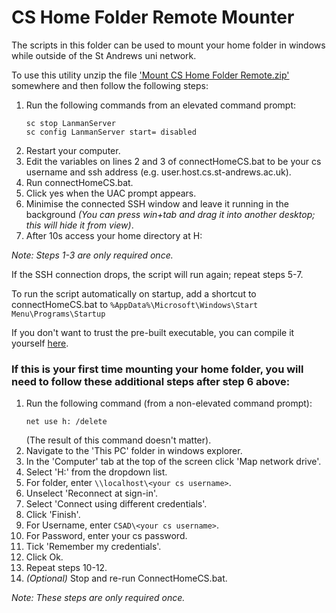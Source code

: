 # CS Home Folder Remote Mounter
The scripts in this folder can be used to mount your home folder in windows while outside of the St Andrews uni network.

To use this utility unzip the file ['Mount CS Home Folder Remote.zip'](./Mount%20CS%20Home%20Folder%20Remote.zip?raw=true) somewhere and then follow the following steps:
1. Run the following commands from an elevated command prompt:
   ```
   sc stop LanmanServer
   sc config LanmanServer start= disabled
   ```
2. Restart your computer.
3. Edit the variables on lines 2 and 3 of connectHomeCS.bat to be your cs username and ssh address (e.g. user.host.cs.st-andrews.ac.uk).
4. Run connectHomeCS.bat.
5. Click yes when the UAC prompt appears.
6. Minimise the connected SSH window and leave it running in the background *(You can press win+tab and drag it into another desktop; this will hide it from view)*.
7. After 10s access your home directory at H:

*Note: Steps 1-3 are only required once.*

If the SSH connection drops, the script will run again; repeat steps 5-7.

To run the script automatically on startup, add a shortcut to connectHomeCS.bat to ```%AppData%\Microsoft\Windows\Start Menu\Programs\Startup```

If you don't want to trust the pre-built executable, you can compile it yourself [here](../src/).

### **If this is your first time mounting your home folder, you will need to follow these additional steps after step 6 above:**
1. Run the following command (from a non-elevated command prompt):
   ```
   net use h: /delete
   ```
   (The result of this command doesn't matter).
2. Navigate to the 'This PC' folder in windows explorer.
3. In the 'Computer' tab at the top of the screen click 'Map network drive'.
4. Select 'H:' from the dropdown list.
5. For folder, enter ```\\localhost\<your cs username>```.
6. Unselect 'Reconnect at sign-in'.
7. Select 'Connect using different credentials'.
8. Click 'Finish'.
9. For Username, enter ```CSAD\<your cs username>```.
10. For Password, enter your cs password.
11. Tick 'Remember my credentials'.
12. Click Ok.
13. Repeat steps 10-12.
14. *(Optional)* Stop and re-run ConnectHomeCS.bat.

*Note: These steps are only required once.*
